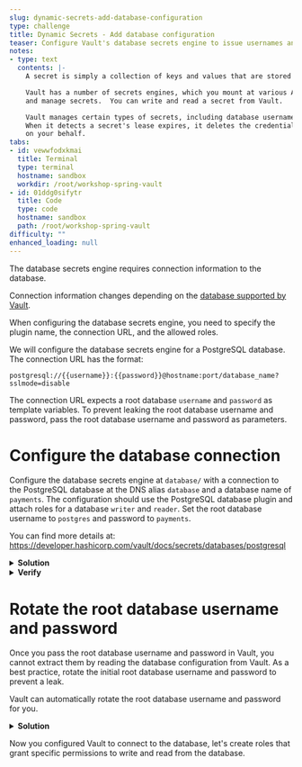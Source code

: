 ```yaml
---
slug: dynamic-secrets-add-database-configuration
type: challenge
title: Dynamic Secrets - Add database configuration
teaser: Configure Vault's database secrets engine to issue usernames and passwords
notes:
- type: text
  contents: |-
    A secret is simply a collection of keys and values that are stored at a specific path.

    Vault has a number of secrets engines, which you mount at various API paths to store
    and manage secrets.  You can write and read a secret from Vault.

    Vault manages certain types of secrets, including database usernames and passwords.
    When it detects a secret's lease expires, it deletes the credentials from the database
    on your behalf.
tabs:
- id: vewwfodxkmai
  title: Terminal
  type: terminal
  hostname: sandbox
  workdir: /root/workshop-spring-vault
- id: 01ddg0sifytr
  title: Code
  type: code
  hostname: sandbox
  path: /root/workshop-spring-vault
difficulty: ""
enhanced_loading: null
---
```


The database secrets engine requires connection information to the database.

Connection information changes depending on the [database supported by Vault](https://developer.hashicorp.com/vault/docs/secrets/databases).

When configuring the database secrets engine, you need to specify the plugin name,
the connection URL, and the allowed roles.

We will configure the database secrets engine for a PostgreSQL database.
The connection URL has the format:

```
postgresql://{{username}}:{{password}}@hostname:port/database_name?sslmode=disable
```

The connection URL expects a root database `username` and `password` as template variables. To prevent
leaking the root database username and password, pass the root database username and password
as parameters.

Configure the database connection
===

Configure the database secrets engine at `database/` with a connection
to the PostgreSQL database at the DNS alias `database` and a database
name of `payments`. The configuration should use the PostgreSQL database plugin
and attach roles for a database `writer` and `reader`. Set the root database
username to `postgres` and password to `payments`.

You can find more details at: https://developer.hashicorp.com/vault/docs/secrets/databases/postgresql

<details>
<summary><b>Solution</b></summary>
Run the following command in the <b>Terminal</b> tab.

```shell
vault write database/config/payments \
    plugin_name=postgresql-database-plugin \
    allowed_roles=writer,reader \
    connection_url="postgresql://{{username}}:{{password}}@database:5432/payments?sslmode=disable" \
    username="postgres" \
    password="password"
```
</details>


<details>
<summary><b>Verify</b></summary>
After configuring the database, verify using the following:

```shell
vault read database/config/payments
```
</details>

Rotate the root database username and password
===

Once you pass the root database username and password in Vault,
you cannot extract them by reading the database configuration from Vault.
As a best practice, rotate the initial root database username and password
to prevent a leak.

Vault can automatically rotate the root database username and password for you.

<details>
<summary><b>Solution</b></summary>
Run the following command in the <b>Terminal</b> tab.

```shell
vault write -force database/rotate-root/payments
```
</details>

Now you configured Vault to connect to the database, let's create roles
that grant specific permissions to write and read from the database.